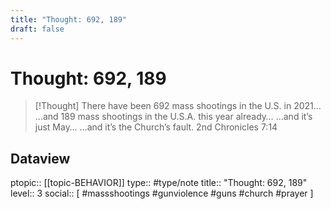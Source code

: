 ```yaml
---
title: "Thought: 692, 189"
draft: false
---
```

# Thought: 692, 189
> [!Thought]
> There have been 692 mass shootings in the U.S. in 2021…
> …and 189 mass shootings in the U.S.A. this year already…
> …and it’s just May…
> …and it’s the Church’s fault.
> 2nd Chronicles 7:14

## Dataview
ptopic:: [[topic-BEHAVIOR]]
type:: #type/note 
title:: "Thought: 692, 189"
level:: 3
social:: [ #massshootings #gunviolence #guns #church #prayer ]